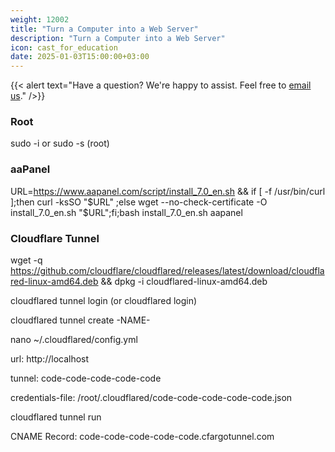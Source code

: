 ```yaml
---
weight: 12002
title: "Turn a Computer into a Web Server"
description: "Turn a Computer into a Web Server"
icon: cast_for_education
date: 2025-01-03T15:00:00+03:00
---
```


{{< alert text="Have a question? We're happy to assist. Feel free to [email us](mailto:support@highereduspot.com)." />}}

### Root

sudo -i or sudo -s (root)

### aaPanel
URL=https://www.aapanel.com/script/install_7.0_en.sh && if [ -f /usr/bin/curl ];then curl -ksSO "$URL" ;else wget --no-check-certificate -O install_7.0_en.sh "$URL";fi;bash install_7.0_en.sh aapanel

### Cloudflare Tunnel
wget -q https://github.com/cloudflare/cloudflared/releases/latest/download/cloudflared-linux-amd64.deb && dpkg -i cloudflared-linux-amd64.deb

cloudflared tunnel login (or cloudflared login)

cloudflared tunnel create -NAME-

nano ~/.cloudflared/config.yml

url: http://localhost

tunnel: code-code-code-code-code

credentials-file: /root/.cloudflared/code-code-code-code-code.json

cloudflared tunnel run

CNAME Record: code-code-code-code-code.cfargotunnel.com